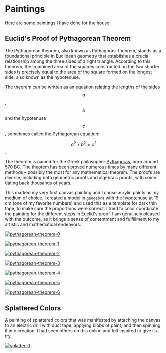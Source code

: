 # Paintings

Here are some paintings I have done for the house.

## Euclid's Proof of Pythagorean Theorem

The Pythagorean theorem, also known as Pythagoras' theorem, stands as a foundational principle in Euclidean geometry that establishes a crucial relationship among the three sides of a right triangle. According to this theorem, the combined area of the squares constructed on the two shorter sides is precisely equal to the area of the square formed on the longest side, also known as the hypotenuse.

The theorem can be written as an equation relating the lengths of the sides $$a$$, $$b$$ and the hypotenuse $$c$$, sometimes called the Pythagorean equation:

$$\displaystyle a^{2}+b^{2}=c^{2}$$.

The theorem is named for the Greek philosopher [Pythagoras](https://en.wikipedia.org/wiki/Pythagoras), born around 570 BC. The theorem has been proved numerous times by many different methods – possibly the most for any mathematical theorem. The proofs are diverse, including both geometric proofs and algebraic proofs, with some dating back thousands of years.

This marked my very first canvas painting and I chose acrylic paints as my medium of choice. I created a model in `geogebra` with the hypotenuse at 19 cm (one of my favorite numbers) and used this as a template for dark thin tape, to make sure the proportions were correct.  I tried to color coordinate the painting for the different steps in Euclid's proof.  I am genuinely pleased with the outcome, as it brings a sense of contentment and fulfillment to my artistic and mathematical endeavors.

[![pythagorean-theorem-0](https://github.com/newell/newell.github.io/assets/4163356/8aaba6cd-678f-4df9-8411-7ff0b6052f95)](https://github.com/newell/newell.github.io/assets/4163356/8aaba6cd-678f-4df9-8411-7ff0b6052f95)

[![pythagorean-theorem-1](https://github.com/newell/newell.github.io/assets/4163356/b9a42248-e168-4ffd-98a2-e21ddf4afce8)](https://github.com/newell/newell.github.io/assets/4163356/b9a42248-e168-4ffd-98a2-e21ddf4afce8)

[![pythagorean-theorem-2](https://github.com/newell/newell.github.io/assets/4163356/58d57f3f-2c05-483d-aa35-cf8a21288c81)](https://github.com/newell/newell.github.io/assets/4163356/58d57f3f-2c05-483d-aa35-cf8a21288c81)

[![pythagorean-theorem-3](https://github.com/newell/newell.github.io/assets/4163356/18b690ff-f84f-4263-a295-99e1e4d8f56f)](https://github.com/newell/newell.github.io/assets/4163356/18b690ff-f84f-4263-a295-99e1e4d8f56f)

[![pythagorean-theorem-4](https://github.com/newell/newell.github.io/assets/4163356/77e20b85-584a-4e39-9460-bd7957010e86)](https://github.com/newell/newell.github.io/assets/4163356/77e20b85-584a-4e39-9460-bd7957010e86)

[![pythagorean-theorem-5](https://github.com/newell/newell.github.io/assets/4163356/b3149373-598b-4e26-9917-a07ef4d357f2)](https://github.com/newell/newell.github.io/assets/4163356/b3149373-598b-4e26-9917-a07ef4d357f2)

[![pythagorean-theorem-6](https://github.com/newell/newell.github.io/assets/4163356/4dc9e77c-b981-44f9-b02a-e3b0001055f6)](https://github.com/newell/newell.github.io/assets/4163356/4dc9e77c-b981-44f9-b02a-e3b0001055f6)


## Splattered Colors

A painting of splattered colors that was manifested by attaching the canvas to an electric drill with duct tape, applying blobs of paint, and then spinning it into creation.  I had seen others do this online and felt inspired to give it a try.

[![splatter-0](https://github.com/newell/newell.github.io/assets/4163356/c9160a5c-9381-4b16-9254-46157f656025)](https://github.com/newell/newell.github.io/assets/4163356/c9160a5c-9381-4b16-9254-46157f656025)

